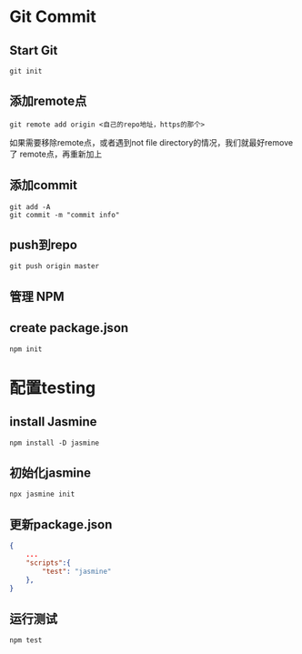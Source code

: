 # Git Commit

 ## Start Git
 ```
 git init
 ```

 ##  添加remote点

```
git remote add origin <自己的repo地址，https的那个>
```

如果需要移除remote点，或者遇到not file directory的情况，我们就最好remove 了  remote点，再重新加上

 ## 添加commit

 ```
 git add -A
 git commit -m "commit info" 
 ```


## push到repo
```
git push origin master
```

## 管理 NPM
## create package.json

```
npm init
```

# 配置testing

## install Jasmine

 ``` 
 npm install -D jasmine
 ```

## 初始化jasmine
```
npx jasmine init
```

## 更新package.json

```json
{
    ...
    "scripts":{
        "test": "jasmine"
    },
}
```

## 运行测试

```
npm test
```

